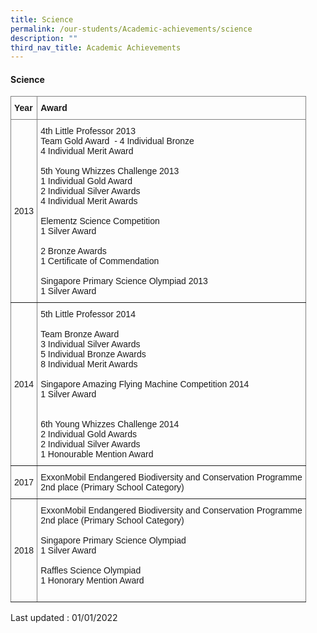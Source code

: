 ```yaml
---
title: Science
permalink: /our-students/Academic-achievements/science
description: ""
third_nav_title: Academic Achievements
---
```

#### Science

<table style="border-collapse:collapse;border-spacing:0" class="tg"><thead><tr><th style="border-color:inherit;border-style:solid;border-width:1px;font-family:Arial, sans-serif;font-size:14px;font-weight:bold;overflow:hidden;padding:10px 5px;text-align:left;vertical-align:middle;word-break:normal">Year</th><th style="border-color:inherit;border-style:solid;border-width:1px;font-family:Arial, sans-serif;font-size:14px;font-weight:bold;overflow:hidden;padding:10px 5px;text-align:left;vertical-align:middle;word-break:normal">Award</th></tr></thead><tbody><tr><td style="border-color:inherit;border-style:solid;border-width:1px;font-family:Arial, sans-serif;font-size:14px;overflow:hidden;padding:10px 5px;text-align:left;vertical-align:middle;word-break:normal">2013</td><td style="border-color:inherit;border-style:solid;border-width:1px;font-family:Arial, sans-serif;font-size:14px;overflow:hidden;padding:10px 5px;text-align:left;vertical-align:middle;word-break:normal">4th Little Professor 2013 <br>Team Gold Award  - 4 Individual Bronze<br>4 Individual Merit Award   <br><br>5th Young Whizzes Challenge 2013 <br>1 Individual Gold Award<br>2 Individual Silver Awards<br>4 Individual Merit Awards  <br>   <br>Elementz Science Competition <br>1 Silver Award<br><br>2 Bronze Awards<br>1 Certificate of Commendation  <br> <br>Singapore Primary Science Olympiad 2013 <br>1 Silver Award<br></td></tr><tr><td style="border-color:inherit;border-style:solid;border-width:1px;font-family:Arial, sans-serif;font-size:14px;overflow:hidden;padding:10px 5px;text-align:left;vertical-align:middle;word-break:normal">2014</td><td style="border-color:inherit;border-style:solid;border-width:1px;font-family:Arial, sans-serif;font-size:14px;overflow:hidden;padding:10px 5px;text-align:left;vertical-align:middle;word-break:normal">5th Little Professor 2014 <br><br>Team Bronze Award<br>3 Individual Silver Awards<br>5 Individual Bronze Awards<br>8 Individual Merit Awards  <br>   <br>Singapore Amazing Flying Machine Competition 2014 <br>1 Silver Award <br><br> <br>6th Young Whizzes Challenge 2014 <br>2 Individual Gold Awards<br>2 Individual Silver Awards<br>1 Honourable Mention Award<br></td></tr><tr><td style="border-color:inherit;border-style:solid;border-width:1px;font-family:Arial, sans-serif;font-size:14px;overflow:hidden;padding:10px 5px;text-align:left;vertical-align:middle;word-break:normal">2017</td><td style="border-color:inherit;border-style:solid;border-width:1px;font-family:Arial, sans-serif;font-size:14px;overflow:hidden;padding:10px 5px;text-align:left;vertical-align:middle;word-break:normal">ExxonMobil Endangered Biodiversity and Conservation Programme <br>2nd place (Primary School Category)<br></td></tr><tr><td style="border-color:inherit;border-style:solid;border-width:1px;font-family:Arial, sans-serif;font-size:14px;overflow:hidden;padding:10px 5px;text-align:left;vertical-align:middle;word-break:normal">2018</td><td style="border-color:inherit;border-style:solid;border-width:1px;font-family:Arial, sans-serif;font-size:14px;overflow:hidden;padding:10px 5px;text-align:left;vertical-align:middle;word-break:normal">ExxonMobil Endangered Biodiversity and Conservation Programme <br>2nd place (Primary School Category)   <br><br>Singapore Primary Science Olympiad <br>1 Silver Award <br><br>Raffles Science Olympiad <br>1 Honorary Mention Award<br><br></td></tr></tbody></table>

Last updated : 01/01/2022